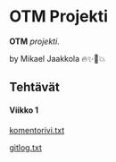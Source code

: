 # OTM Projekti

**OTM** *projekti*.

by Mikael Jaakkola :fire::sparkles::unicorn::boom:
  
## Tehtävät
#### Viikko 1

[komentorivi.txt](https://github.com/magael/otm-harjoitustyo/blob/master/komentorivi.txt)

[gitlog.txt](https://github.com/magael/otm-harjoitustyo/blob/master/gitlog.txt)

